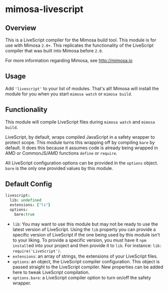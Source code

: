 mimosa-livescript
===========

## Overview

This is a LiveScript compiler for the Mimosa build tool. This module is for use with Mimosa `2.0+`.  This replicates the functionality of the LiveScript compiler that was built into Mimosa before `2.0`.

For more information regarding Mimosa, see http://mimosa.io

## Usage

Add `'livescript'` to your list of modules.  That's all!  Mimosa will install the module for you when you start `mimosa watch` or `mimosa build`.

## Functionality

This module will compile LiveScript files during `mimosa watch` and `mimosa build`.

LiveScript, by default, wraps compiled JavaScript in a safety wrapper to protect scope. This module turns this wrapping off by compiling `bare` by default. It does this because it assumes code is already being wrapped in AMD or CommonJS/AMD functions `define` or `require`.

All LiveScript configuration options can be provided in the `options` object. `bare` is the only one provided values by this module.

## Default Config

```coffeescript
livescript:
  lib: undefined
  extensions: ["ls"]
  options:
    bare:true
```

* `lib`: You may want to use this module but may not be ready to use the latest version of LiveScript. Using the `lib` property you can provide a specific version of LiveScript if the one being used by this module isn't to your liking. To provide a specific version, you must have it `npm install`ed into your project and then provide it to `lib`. For instance: `lib: require('LiveScript')`.
* `extensions`: an array of strings, the extensions of your LiveScript files.
* `options`: an object, the LiveScript compiler configuration. This object is passed straight to the LiveScript compiler. New properties can be added here to tweak LiveScript compilation.
* `options.bare`: a LiveScript compiler option to turn on/off the safety wrapper.
